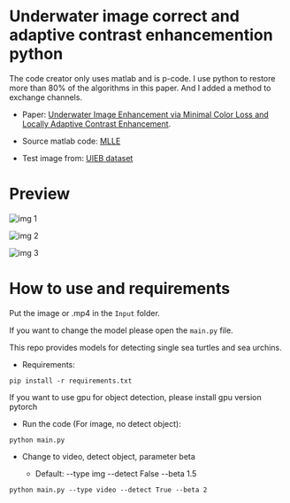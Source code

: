# Underwater image correct and adaptive contrast enhancemention python
The code creator only uses matlab and is p-code.
I use python to restore more than 80% of the algorithms in this paper.
And I added a method to exchange channels.

* Paper:
[Underwater Image Enhancement via Minimal Color Loss and Locally Adaptive Contrast Enhancement](https://ieeexplore.ieee.org/document/9788535).

* Source matlab code:
[MLLE](https://github.com/Li-Chongyi/MMLE_code)

* Test image from:
[UIEB dataset](https://li-chongyi.github.io/proj_benchmark.html)

# Preview
![img 1](https://github.com/nomi3070/Underwater-image-correct-and-adaptive-contrast-enhancemention-python/blob/main/Preview%20image/38.png_reslut.jpg)

![img 2](https://github.com/nomi3070/Underwater-image-correct-and-adaptive-contrast-enhancemention-python/blob/main/Preview%20image/906_img_.png_reslut.jpg)

![img 3](https://github.com/nomi3070/Underwater-image-correct-and-adaptive-contrast-enhancemention-python/blob/main/Preview%20image/91_img_.png_reslut.jpg)

# How to use and requirements
Put the image or .mp4 in the `Input` folder.

If you want to change the model please open the `main.py` file.

This repo provides models for detecting single sea turtles and sea urchins.

* Requirements:
```
pip install -r requirements.txt
```
If you want to use gpu for object detection, please install gpu version pytorch


* Run the code (For image, no detect object):
```
python main.py
```

* Change to video, detect object, parameter beta 

    - Default: --type img --detect False --beta 1.5
```
python main.py --type video --detect True --beta 2
```
